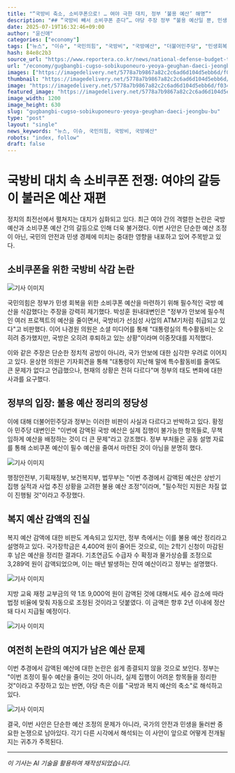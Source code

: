 ```yaml
---
title: "“국방비 축소, 소비쿠폰으로! … 여야 극한 대치, 정부 ‘불용 예산’ 해명”"
description: "## “국방비 빼서 소비쿠폰 준다”… 야당 주장 정부 “불용 예산일 뿐, 민생 왜곡 말라” ..."
date: 2025-07-19T16:32:46+09:00
author: "윤신애"
categories: ["economy"]
tags: ["뉴스", "이슈", "국민의힘", "국방비", "국방예산", "더불어민주당", "민생회복 소비쿠폰", "민생회복 지원금", "복지예산", "정부", "필수예산", "뉴스", "이슈"]
hash: 84e8c2b3
source_url: "https://www.reportera.co.kr/news/national-defense-budget-to-support-peoples-livelihood-recovery/"
url: "/economy/gugbangbi-cugso-sobikuponeuro-yeoya-geughan-daeci-jeongbu-bu/"
images: ["https://imagedelivery.net/5778a7b9867a82c2c6ad6d104d5ebb6d/f0340ce4-a257-4752-7f54-44b086504000/public"]
thumbnail: "https://imagedelivery.net/5778a7b9867a82c2c6ad6d104d5ebb6d/f0340ce4-a257-4752-7f54-44b086504000/public"
image: "https://imagedelivery.net/5778a7b9867a82c2c6ad6d104d5ebb6d/f0340ce4-a257-4752-7f54-44b086504000/public"
featured_image: "https://imagedelivery.net/5778a7b9867a82c2c6ad6d104d5ebb6d/f0340ce4-a257-4752-7f54-44b086504000/public"
image_width: 1200
image_height: 630
slug: "gugbangbi-cugso-sobikuponeuro-yeoya-geughan-daeci-jeongbu-bu"
type: "post"
layout: "single"
news_keywords: "뉴스, 이슈, 국민의힘, 국방비, 국방예산"
robots: "index, follow"
draft: false
---
```


# 국방비 대치 속 소비쿠폰 전쟁: 여야의 갈등이 불러온 예산 재편

정치의 최전선에서 펼쳐지는 대치가 심화되고 있다. 최근 여야 간의 격렬한 논란은 국방 예산과 소비쿠폰 예산 간의 갈등으로 인해 더욱 불거졌다. 이번 사안은 단순한 예산 조정이 아닌, 국민의 안전과 민생 경제에 미치는 중대한 영향을 내포하고 있어 주목받고 있다.

## 소비쿠폰을 위한 국방비 삭감 논란


![기사 이미지](https://imagedelivery.net/5778a7b9867a82c2c6ad6d104d5ebb6d/82da04ad-3c64-438d-f48f-d057f4370e00/public)


국민의힘은 정부가 민생 회복을 위한 소비쿠폰 예산을 마련하기 위해 필수적인 국방 예산을 삭감했다는 주장을 강력히 제기했다. 박성훈 원내대변인은 "정부가 안보에 필수적인 여러 프로젝트의 예산을 줄이면서, 국방비가 선심성 사업의 ATM기처럼 취급되고 있다"고 비판했다. 이어 나경원 의원은 소셜 미디어를 통해 "대통령실의 특수활동비는 오히려 증가했지만, 국방은 오히려 후퇴하고 있는 상황"이라며 이중잣대를 지적했다.

이와 같은 주장은 단순한 정치적 공방이 아니라, 국가 안보에 대한 심각한 우려로 이어지고 있다. 윤상현 의원은 기자회견을 통해 "대통령이 지난해 말에 특수활동비를 줄여도 큰 문제가 없다고 언급했으나, 현재의 상황은 전혀 다르다"며 정부의 태도 변화에 대한 사과를 요구했다.

## 정부의 입장: 불용 예산 정리의 정당성

이에 대해 더불어민주당과 정부는 이러한 비판이 사실과 다르다고 반박하고 있다. 황정아 민주당 대변인은 "이번에 감액된 국방 예산은 실제 집행이 불가능한 항목들로, 무책임하게 예산을 배정하는 것이 더 큰 문제"라고 강조했다. 정부 부처들은 공동 설명 자료를 통해 소비쿠폰 예산이 필수 예산을 줄여서 마련된 것이 아님을 분명히 했다.


![기사 이미지](https://imagedelivery.net/5778a7b9867a82c2c6ad6d104d5ebb6d/3be8dae6-05ed-41f0-762a-ed1a0c7ae100/public)


행정안전부, 기획재정부, 보건복지부, 법무부는 "이번 추경에서 감액된 예산은 상반기 집행 실적과 사업 추진 상황을 고려한 불용 예산 조정"이라며, "필수적인 지원은 차질 없이 진행될 것"이라고 주장했다.

## 복지 예산 감액의 진실

복지 예산 감액에 대한 비판도 계속되고 있지만, 정부 측에서는 이를 불용 예산 정리라고 설명하고 있다. 국가장학금은 4,400억 원이 줄어든 것으로, 이는 2학기 신청이 마감된 후 남은 예산을 정리한 결과다. 기초연금도 수급자 수 확정과 물가상승률 조정으로 3,289억 원이 감액되었으며, 이는 매년 발생하는 잔여 예산이라고 정부는 설명했다.


![기사 이미지](https://imagedelivery.net/5778a7b9867a82c2c6ad6d104d5ebb6d/f0340ce4-a257-4752-7f54-44b086504000/public)


지방 교육 재정 교부금의 약 1조 9,000억 원이 감액된 것에 대해서도 세수 감소에 따라 법정 비율에 맞춰 자동으로 조정된 것이라고 덧붙였다. 이 금액은 향후 2년 이내에 정산돼 다시 지급될 예정이다.


![기사 이미지](https://imagedelivery.net/5778a7b9867a82c2c6ad6d104d5ebb6d/5e89b6b2-4523-4e6d-29a4-d09b09854400/public)


## 여전히 논란의 여지가 남은 예산 문제

이번 추경에서 감액된 예산에 대한 논란은 쉽게 종결되지 않을 것으로 보인다. 정부는 "이번 조정이 필수 예산을 줄이는 것이 아니라, 실제 집행이 어려운 항목들을 정리한 것"이라고 주장하고 있는 반면, 야당 측은 이를 "국방과 복지 예산의 축소"로 해석하고 있다.


![기사 이미지](https://imagedelivery.net/5778a7b9867a82c2c6ad6d104d5ebb6d/dba8137b-bc10-4de3-d810-8ffe8fc95f00/public)


결국, 이번 사안은 단순한 예산 조정의 문제가 아니라, 국가의 안전과 민생을 둘러싼 중요한 논쟁으로 남아있다. 각기 다른 시각에서 해석되는 이 사안이 앞으로 어떻게 전개될지는 귀추가 주목된다.

---
*이 기사는 AI 기술을 활용하여 재작성되었습니다.*
